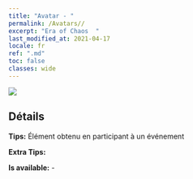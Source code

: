 ```yaml
---
title: "Avatar - "
permalink: /Avatars//
excerpt: "Era of Chaos  "
last_modified_at: 2021-04-17
locale: fr
ref: ".md"
toc: false
classes: wide
---
```

 ![](/images/a/avatarFrame_67.png)

## Détails

 **Tips:** Élément obtenu en participant à un événement 

 **Extra Tips:**  

 **Is available:**  - 

